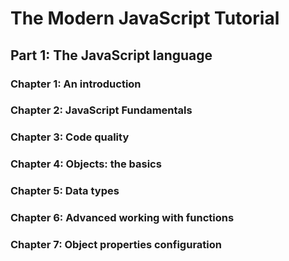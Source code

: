 # The Modern JavaScript Tutorial

## Part 1: The JavaScript language

### Chapter 1: An introduction
### Chapter 2: JavaScript Fundamentals
### Chapter 3: Code quality
### Chapter 4: Objects: the basics
### Chapter 5: Data types
### Chapter 6: Advanced working with functions
### Chapter 7: Object properties configuration
